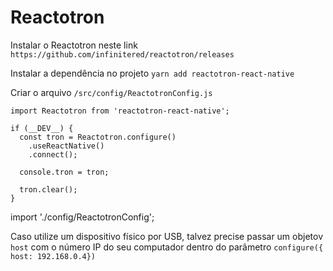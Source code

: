# Reactotron

Instalar o Reactotron neste link ``` https://github.com/infinitered/reactotron/releases ```

Instalar a dependência no projeto ```yarn add reactotron-react-native```

Criar o arquivo ```/src/config/ReactotronConfig.js```

```
import Reactotron from 'reactotron-react-native';

if (__DEV__) {
  const tron = Reactotron.configure()
    .useReactNative()
    .connect();

  console.tron = tron;

  tron.clear();
}
```

import './config/ReactotronConfig';

Caso utilize um dispositivo físico por USB, talvez precise passar um objetov ```host``` com o número IP do seu computador dentro do parâmetro ```configure({ host: 192.168.0.4})```